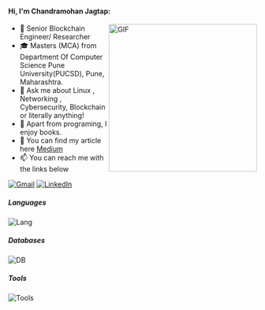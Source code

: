 
#### Hi, I'm Chandramohan Jagtap:
  <img align="right" alt="GIF" src="https://i.pinimg.com/originals/e4/26/70/e426702edf874b181aced1e2fa5c6cde.gif"  width="300" 
    height="300" />

- :test_tube: Senior Blockchain Engineer/ Researcher
- 🎓 Masters (MCA) from Department Of Computer Science Pune University(PUCSD), Pune, Maharashtra.
- :speech_balloon: Ask me about Linux , Networking , Cybersecurity, Blockchain or literally anything!
- :book: Apart from programing, I enjoy books.
- :speech_balloon: You can find my article here [Medium](https://cmjagtap.medium.com)
- :mailbox: You can reach me with the links below

[![Gmail](https://img.shields.io/badge/-GMAIL-D14836?style=for-the-badge&logo=gmail&logoColor=white)](mailto:cmjagtap1@gmail.com)
[![LinkedIn](https://img.shields.io/badge/-LINKEDIN-0077B5?style=for-the-badge&logo=linkedin&logoColor=white)](https://www.linkedin.com/in/chandramohan-jagtap)  


##### Languages
![Lang](https://skillicons.dev/icons?i=java,golang,solidity,nodejs,js,express,graphql	)

##### Databases
![DB](https://skillicons.dev/icons?i=mongodb,mysql,postgres,dynamodb)

##### Tools
![Tools](https://skillicons.dev/icons?i=git,docker,kubernetes,postman,linux,nginx,grafana,prometheus,vscode,jenkins)


